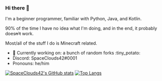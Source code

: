 ### Hi there 👋

I'm a beginner programmer, familiar with Python, Java, and Kotlin.

90% of the time I have no idea what I'm doing, and in the end, it probably does~~n't~~ work.

Most/all of the stuff I do is Minecraft related.


- 🔭 Currently working on: a bunch of random forks :tiny_potato:
- Discord: SpaceClouds42#0001
- Pronouns: he/him

[![SpaceClouds42's GitHub stats](https://github-readme-stats.vercel.app/api?username=SpaceClouds42&show_icons=true&theme=cobalt)](https://github.com/anuraghazra/github-readme-stats)
[![Top Langs](https://github-readme-stats.vercel.app/api/top-langs/?username=SpaceClouds42&layout=compact&theme=cobalt)](https://github.com/anuraghazra/github-readme-stats)
